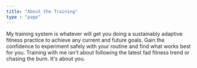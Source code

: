 ```yaml
---
title: "About the Training"
type : "page"
---
```


My training system is whatever will get you doing a sustainably adaptive fitness practice to achieve any current and future goals. Gain the confidence to experiment safely with your routine and find what works best for you. Training with me isn't about following the latest fad fitness trend or chasing the burn. It's about you. 

